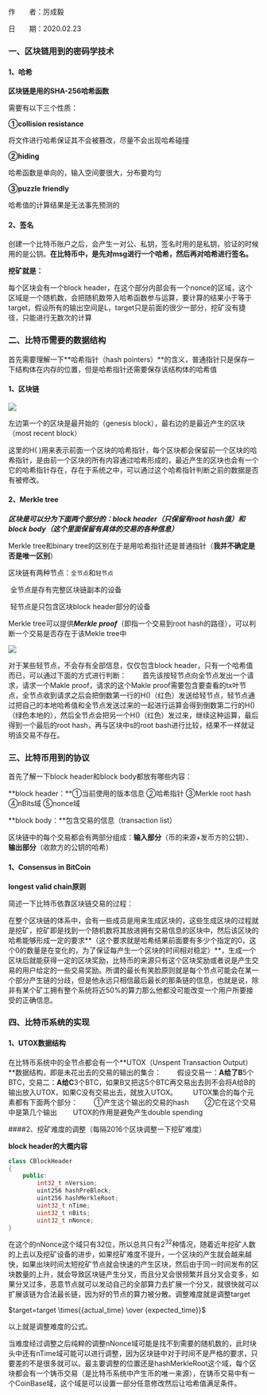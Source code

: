作　　者：厉成毅

日　　期：2020.02.23



### 一、区块链用到的密码学技术

#### 1、哈希

**区块链是用的SHA-256哈希函数**

需要有以下三个性质：

**①collision resistance**

将文件进行哈希保证其不会被篡改，尽量不会出现哈希碰撞                  

**②hiding**

哈希函数是单向的，输入空间要很大，分布要均匀                   

**③puzzle friendly**

哈希值的计算结果是无法事先预测的

#### 2、签名

创建一个比特币账户之后，会产生一对公、私钥，签名时用的是私钥，验证的时候用的是公钥。**在比特币中，是先对msg进行一个哈希，然后再对哈希进行签名。**

**挖矿就是：**

每个区块会有一个block header，在这个部分内部会有一个nonce的区域，这个区域是一个随机数，会把随机数带入哈希函数参与运算，要计算的结果小于等于target，假设所有的输出空间是L，target只是前面的很少一部分，挖矿没有捷径，只能进行无数次的计算



### 二、比特币需要的数据结构

首先需要理解一下**哈希指针（hash pointers）**的含义，普通指针只是保存一下结构体在内存的位置，但是哈希指针还需要保存该结构体的哈希值

#### 1、区块链

![](C:\Users\Administrator\Desktop\workspace\Internship-script\block_link.png)

左边第一个的区块是最开始的（genesis block），最右边的是最近产生的区块（most recent block）

这里的H( )用来表示前面一个区块的哈希指针，每个区块都会保留前一个区块的哈希指针，是由前一个区块的所有内容通过哈希形成的，最近产生的区块也会有一个它的哈希指针存在，存在于系统之中，可以通过这个哈希指针判断之前的数据是否有被修改。

#### 2、Merkle tree

***区块是可以分为下面两个部分的：block header（只保留有root hash值）和block body（这个里面保留有具体的交易的各种信息）***

Merkle tree和binary tree的区别在于是用哈希指针还是普通指针（**我并不确定是否是唯一区别**）

区块链有两种节点：`全节点`和`轻节点`

​				   全节点是存有完整区块链副本的设备

​				   轻节点是只包含区块block header部分的设备

Merkle tree可以提供***Merkle proof***（即指一个交易到root hash的路径），可以判断一个交易是否存在于该Mekle tree中

![](C:\Users\Administrator\Desktop\workspace\Internship-script\Merkle_tree.png)

对于某些轻节点，不会存有全部信息，仅仅包含block header，只有一个哈希值而已，可以通过下面的方式进行判断：
　　首先该按轻节点向全节点发出一个请求，请求一个Makle proof，请求的这个Makle proof需要包含要查看的tx叶节点，全节点收到请求之后会把倒数第一行的H()（红色）发送给轻节点，轻节点通过把自己的本地哈希值和全节点发送过来的一起进行运算会得到倒数第二行的H()（绿色本地的），然后全节点会把另一个H()（红色）发过来，继续这种运算，最后得到一个最后的root hash，再与区块中s的root bash进行比较，结果不一样就证明该交易不存在。



### 三、比特币用到的协议

首先了解一下block header和block body都放有哪些内容：

**block header：**①当前使用的版本信息 ②哈希指针 ③Merkle root hash ④nBits域 ⑤nonce域

**block body：**包含交易的信息（transaction list）

区块链中的每个交易都会有两部分组成：**输入部分**（币的来源+发币方的公钥）、**输出部分**（收款方的公钥的哈希）

#### 1、Consensus in BitCoin

**longest valid chain原则**

简述一下比特币依靠区块链交易的过程：

在整个区块链的体系中，会有一些成员是用来生成区块的，这些生成区块的过程就是挖矿，挖矿即是找到一个随机数将其放进拥有交易信息的区块中，然后该区块的哈希能够形成一定的要求**（这个要求就是哈希结果前面要有多少个指定的0，这个0的数量是在变化的，为了保证每产生一个区块的时间相对稳定）**，生成一个区块后就能获得一定的区块奖励，比特币的来源只有这个区块奖励或者说是产生交易的用户给定的一些交易奖励。所谓的最长有笑脸原则就是每个节点可能会在某一个部分产生链的分歧，但是他永远只相信最后最长的那条链的信息，也就是说，除非有某个矿工拥有整个系统将近50%的算力那么他都没可能改变一个用户所要接受的正确信息。



### 四、比特币系统的实现

#### 1、UTOX数据结构

在比特币系统中的全节点都会有一个**UTOX（Unspent Transaction Output）**数据结构，即是未花出去的交易的输出的集合：
　　假设交易一：**A给了B**5个BTC，交易二：**A给C**3个BTC，如果B又把这5个BTC再交易出去则不会将A给B的输出放入UTOX，如果C没有交易出去，就放入UTOX。
　　UTOX集合的每个元素都有下面两个部分：
　　①产生这个输出的交易的hash
　　②它在这个交易中是第几个输出
　　UTOX的作用是避免产生double spending

####2、挖矿难度的调整（每隔2016个区块调整一下挖矿难度）

**block header的大概内容**

~~~c++
class CBlockHeader
{
    public:
    	int32_t nVersion;
    	uint256 hashPreBlock;
    	uint256 hashMerkleRoot;
    	uint32_t nTime;
    	uint32_t nBits;
    	uint32_t nNonce;
}
~~~

在这个的nNonce这个域只有32位，所以总共只有$2^{32}$种情况，随着近年挖矿人数的上去以及挖矿设备的进步，如果挖矿难度不提升，一个区块的产生就会越来越快，如果出块时间太短挖矿节点就会快速的产生区块，然后由于同一时间发布的区块数量的上升，就会导致区块链产生分叉，而且分叉会很频繁并且分叉会变多，如果分叉过多，恶意节点就可以发动自己的全部算力去扩展一个分叉，就很快就可以扩展该链为合法最长链，因为好的节点的算力被分散。调整难度就是调整target

$target=target \times{{actual_time} \over {expected_time}}$

以上就是调整难度的公式。

当难度经过调整之后纯粹的调整nNonce域可能是找不到需要的随机数的，此时块头中还有nTime域可能可以进行调整，因为区块链中对于时间不是严格的要求，只要差的不是很多就可以。最主要调整的位置还是hashMerkleRoot这个域，每个区块都会有一个铸币交易（是比特币系统中产生币的唯一来源），在铸币交易中有一个CoinBase域，这个域是可以设置一部分任意修改然后让哈希值满足条件。
